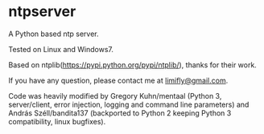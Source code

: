 ntpserver
=========

A Python based ntp server.

Tested on Linux and Windows7.

Based on ntplib(https://pypi.python.org/pypi/ntplib/), thanks for their work.

If you have any question, please contact me at limifly@gmail.com.

Code was heavily modified by Gregory Kuhn/mentaal (Python 3, server/client, 
error injection, logging and command line parameters) and 
András Széll/bandita137 (backported to Python 2 keeping Python 3 
compatibility, linux bugfixes).
